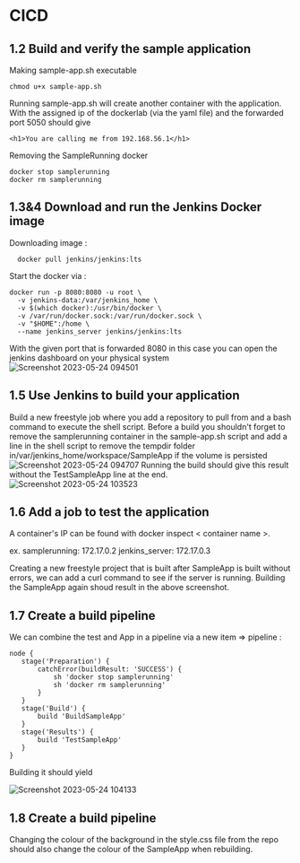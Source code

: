 # CICD



## 1.2 Build and verify the sample application
Making sample-app.sh executable
```
chmod u+x sample-app.sh
```
Running sample-app.sh will create another container with the application.
With the assigned ip of the dockerlab (via the yaml file) and the forwarded port 5050 should give 
 ```
 <h1>You are calling me from 192.168.56.1</h1>
```
Removing the SampleRunning docker
```
docker stop samplerunning
docker rm samplerunning
```

## 1.3&4 Download and run the Jenkins Docker image
Downloading image : 
```
  docker pull jenkins/jenkins:lts 
```
Start the docker via :
```
docker run -p 8080:8080 -u root \
  -v jenkins-data:/var/jenkins_home \
  -v $(which docker):/usr/bin/docker \
  -v /var/run/docker.sock:/var/run/docker.sock \
  -v "$HOME":/home \
  --name jenkins_server jenkins/jenkins:lts
 ```
With the given port that is forwarded 8080 in this case you can open the jenkins dashboard on your physical system
![Screenshot 2023-05-24 094501](https://github.com/Brent-dc/cicd-app/assets/61025631/70a0698d-9f5f-4b8b-929c-b8e580cac347)



## 1.5 Use Jenkins to build your application
Build a new freestyle job where you add a repository to pull from and a bash command to execute the shell script.
Before a build you shouldn't forget to remove the samplerunning container in the sample-app.sh script 
and add a line in the shell script to remove the tempdir folder in/var/jenkins_home/workspace/SampleApp
if the volume is persisted
![Screenshot 2023-05-24 094707](https://github.com/Brent-dc/cicd-app/assets/61025631/09379e0a-8f67-46a2-bca5-6c4e1c897d26)
Running the build should give this result without the TestSampleApp line at the end.
![Screenshot 2023-05-24 103523](https://github.com/Brent-dc/cicd-app/assets/61025631/bad1a6f7-fdb0-4907-84a0-dc3a308fe47a)



##  1.6 Add a job to test the application
A container's IP can be found with docker inspect < container name >.

ex.
samplerunning: 172.17.0.2
jenkins_server: 172.17.0.3

Creating a new freestyle project that is built after SampleApp is built without errors, we can add a curl command to see if the server is running.
Building the SampleApp again shoud result in the above screenshot.


## 1.7 Create a build pipeline
We can combine the test and App in a pipeline via a new item => pipeline :
 ``` 
node {
    stage('Preparation') {
        catchError(buildResult: 'SUCCESS') {
            sh 'docker stop samplerunning'
            sh 'docker rm samplerunning'
        }
    }
    stage('Build') {
        build 'BuildSampleApp'
    }
    stage('Results') {
        build 'TestSampleApp'
    }
}
 ```
Building it should yield 

![Screenshot 2023-05-24 104133](https://github.com/Brent-dc/cicd-app/assets/61025631/f3db440a-158e-4c97-b40b-ba94cfa70fdf)
## 1.8 Create a build pipeline

Changing the colour of the background in the style.css file from the repo should also change the colour of the SampleApp when rebuilding.
